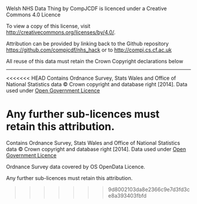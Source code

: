 Welsh NHS Data Thing by CompJCDF is licenced under a Creative Commons 4.0 Licence
 
To view a copy of this license, visit http://creativecommons.org/licenses/by/4.0/.

Attribution can be provided by linking back to the Github repository 
https://github.com/compjcdf/nhs_hack or to http://compj.cs.cf.ac.uk

All reuse of this data must retain the Crown Copyright declarations below

-----------------------------------------------------------------------------------------------
<<<<<<< HEAD
Contains Ordnance Survey, Stats Wales and Office of National Statistics data © Crown copyright and database right [2014]. Data used under [Open Government Licence](http://www.nationalarchives.gov.uk/doc/open-government-licence/version/3/)


Any further sub-licences must retain this attribution.
=======

Contains Ordnance Survey, Stats Wales and Office of National Statistics data © Crown copyright and database right [2014]. Data used under [Open Government Licence](http://www.nationalarchives.gov.uk/doc/open-government-licence/version/3/)

Ordnance Survey data covered by OS OpenData Licence.

Any further sub-licences must retain this attribution.
>>>>>>> 9d8002103da8e2366c9e7d3fd3ce8a393403fbfd
